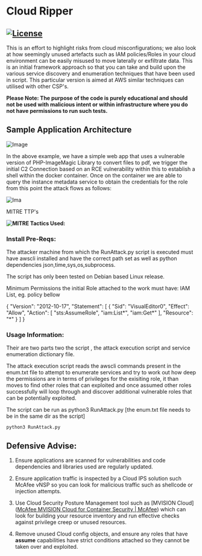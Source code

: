 # Cloud Ripper

[![License](https://img.shields.io/badge/License-Apache%202.0-blue.svg)](https://opensource.org/licenses/Apache-2.0)
---

This is an effort to highlight risks from cloud misconfigurations; we also look at how seemingly unused artefacts such as IAM policies/Roles in your cloud environment can be easily misused to move laterally or exfiltrate data. This is an initial framework approach so that you can take and build upon the various service discovery and enumeration techniques that have been used in script. This particular version is aimed at AWS similar techniques can utilised with other CSP's.

**Please Note: The purpose of the code is purely educational and should not be used with malicious intent or within infrastructure where you do not have permissions to run such tests.**

## Sample Application Architecture

![Image](https://user-images.githubusercontent.com/60926235/123081035-6cd17480-d415-11eb-8e02-957101f75500.png)

In the above example, we have a simple web app that uses a vulnerable version of PHP-ImageMagic Library to convert files to pdf, we trigger the initial C2 Connection based on an RCE vulnerability within this to establish a shell within the docker container. Once on the container we are able to query the instance metadata service to obtain the credentials for the role from this point the attack flows as follows:

![Ima](https://user-images.githubusercontent.com/60926235/123082295-c5edd800-d416-11eb-9950-cc41d18ab2c1.png)

MITRE TTP's

**![MITRE Tactics Used:](https://user-images.githubusercontent.com/60926235/123084778-7230be00-d419-11eb-9ead-a1198c8fba54.png)**

### Install Pre-Reqs:

The attacker machine from which the RunAttack.py script is executed must have awscli installed and have the correct path set as well as python dependencies json,time,sys,os,subprocess. 

The script has only been tested on Debian based Linux release.

Minimum Permissions the initial Role attached to the work must have: IAM List, eg. policy bellow

{
    "Version": "2012-10-17",
    "Statement": [
        {
            "Sid": "VisualEditor0",
            "Effect": "Allow",
            "Action": [
                "sts:AssumeRole",
               "iam:List*",
               "iam:Get*"
            ],
            "Resource": "*"
        }
    ]
} 

### Usage Information:

Their are two parts two the script , the attack execution script and service enumeration dictionary file.

The attack execution script reads the awscli commands present in the enum.txt file to attempt to enumerate services and try to work out how deep the permissions are in terms of privileges for the exisiting role, it than moves to find other roles that can exploited and once assumed other roles successfully will loop through and discover additional vulnerable roles that can be potentially exploited.

The script can be run as python3 RunAttack.py [the enum.txt file needs to be in the same dir as the script]

```
python3 RunAttack.py
```

## Defensive Advise:

1. Ensure applications are scanned for vulnerabilities and code dependencies and libraries used are regularly updated.

2. Ensure application traffic is inspected by a Cloud IPS solution such McAfee vNSP so you can look for malicious traffic such as shellcode or injection attempts.

3. Use Cloud Security Posture Management tool such as [MVISION Cloud]([McAfee MVISION Cloud for Container Security | McAfee](https://www.mcafee.com/enterprise/en-gb/products/mvision-cloud/container-security.html)) which can look for building your resource inventory and run effective checks against privilege creep or unused resources.

4. Remove unused Cloud config objects, and ensure any roles that have **assume** capabilities have strict conditions attached so they cannot be taken over and exploited.
